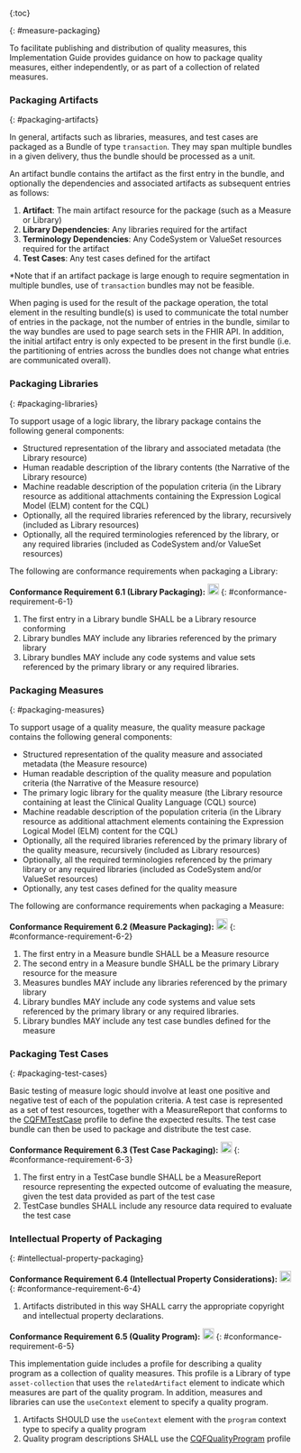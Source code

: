 {:toc}

{: #measure-packaging}

To facilitate publishing and distribution of quality measures, this Implementation Guide
provides guidance on how to package quality measures, either independently, or as part of a collection of related measures.

### Packaging Artifacts
{: #packaging-artifacts}

In general, artifacts such as libraries, measures, and test cases are packaged as a Bundle
of type `transaction`. They may span multiple bundles in a given delivery, thus the bundle should be processed as a unit.

An artifact bundle contains the artifact as the first entry in the bundle, and optionally the
dependencies and associated artifacts as subsequent entries as follows:

1. **Artifact**: The main artifact resource for the package (such as a Measure or Library)
2. **Library Dependencies**: Any libraries required for the artifact
3. **Terminology Dependencies**: Any CodeSystem or ValueSet resources required for the artifact
4. **Test Cases**: Any test cases defined for the artifact

*Note that if an artifact package is large enough to require segmentation in multiple bundles, use of `transaction` bundles may not be feasible.

When paging is used for the result of the package operation, the total element in the resulting bundle(s) is used to communicate the total number of entries in the package, not the number of entries in the bundle, similar to the way bundles are used to page search sets in the FHIR API. In addition, the initial artifact entry is only expected to be present in the first bundle (i.e. the partitioning of entries across the bundles does not change what entries are communicated overall).

### Packaging Libraries
{: #packaging-libraries}

To support usage of a logic library, the library package contains the following general components:

* Structured representation of the library and associated metadata (the Library resource)
* Human readable description of the library contents (the Narrative of the Library resource)
* Machine readable description of the population criteria (in the Library resource as additional attachments containing the Expression Logical Model (ELM) content for the CQL)
* Optionally, all the required libraries referenced by the library, recursively (included as Library resources)
* Optionally, all the required terminologies referenced by the library, or any required libraries (included as CodeSystem and/or ValueSet resources)

The following are conformance requirements when packaging a Library:

**Conformance Requirement 6.1 (Library Packaging):** [<img src="conformance.png" width="20" class="self-link" height="20"/>](#conformance-requirement-6-1)
{: #conformance-requirement-6-1}

  1. The first entry in a Library bundle SHALL be a Library resource conforming
  2. Library bundles MAY include any libraries referenced by the primary library
  3. Library bundles MAY include any code systems and value sets referenced by the primary library or any required libraries.

### Packaging Measures
{: #packaging-measures}

To support usage of a quality measure, the quality measure package contains the following
general components:

* Structured representation of the quality measure and associated metadata (the Measure resource)
* Human readable description of the quality measure and population criteria (the Narrative of the Measure resource)
* The primary logic library for the quality measure (the Library resource containing at least the Clinical Quality Language (CQL) source)
* Machine readable description of the population criteria (in the Library resource as additional attachment elements containing the Expression Logical Model (ELM) content for the CQL)
* Optionally, all the required libraries referenced by the primary library of the quality measure, recursively (included as Library resources)
* Optionally, all the required terminologies referenced by the primary library or any required libraries (included as CodeSystem and/or ValueSet resources)
* Optionally, any test cases defined for the quality measure

The following are conformance requirements when packaging a Measure:

**Conformance Requirement 6.2 (Measure Packaging):** [<img src="conformance.png" width="20" class="self-link" height="20"/>](#conformance-requirement-6-2)
{: #conformance-requirement-6-2}

  1. The first entry in a Measure bundle SHALL be a Measure resource
  2. The second entry in a Measure bundle SHALL be the primary Library resource for the measure
  3. Measures bundles MAY include any libraries referenced by the primary library
  4. Library bundles MAY include any code systems and value sets referenced by the primary library or any required libraries.
  5. Library bundles MAY include any test case bundles defined for the measure

### Packaging Test Cases
{: #packaging-test-cases}

Basic testing of measure logic should involve at least one positive and negative test of each of the population criteria. A test case is represented as a set of test resources, together with a MeasureReport that conforms to the [CQFMTestCase](StructureDefinition-test-case-cqfm.html) profile to define the expected results. The test case bundle can then be used to package and distribute the test case.

**Conformance Requirement 6.3 (Test Case Packaging):** [<img src="conformance.png" width="20" class="self-link" height="20"/>](#conformance-requirement-6-3)
{: #conformance-requirement-6-3}

  1. The first entry in a TestCase bundle SHALL be a MeasureReport resource representing the expected outcome of evaluating the measure, given the test data provided as part of the test case
  2. TestCase bundles SHALL include any resource data required to evaluate the test case

### Intellectual Property of Packaging
  {: #intellectual-property-packaging}

**Conformance Requirement 6.4 (Intellectual Property Considerations):** [<img src="conformance.png" width="20" class="self-link" height="20"/>](#conformance-requirement-6-4)
  {: #conformance-requirement-6-4}
  1. Artifacts distributed in this way SHALL carry the appropriate copyright and intellectual property declarations.

**Conformance Requirement 6.5 (Quality Program):** [<img src="conformance.png" width="20" class="self-link" height="20"/>](#conformance-requirement-6-5)
{: #conformance-requirement-6-5}

This implementation guide includes a profile for describing a quality program as a collection of quality measures. This profile is a Library of type `asset-collection` that uses the `relatedArtifact` element to indicate which measures are part of the quality program. In addition, measures and libraries can use the `useContext` element to specify a quality program.

1. Artifacts SHOULD use the `useContext` element with the `program` context type to specify a quality program
2. Quality program descriptions SHALL use the [CQFQualityProgram](StructureDefinition-quality-program-cqfm.html) profile
